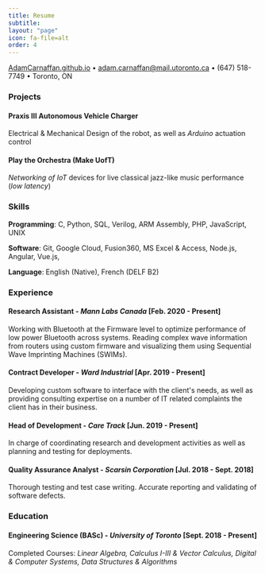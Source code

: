```yaml
---
title: Resume
subtitle: 
layout: "page"
icon: fa-file=alt
order: 4
---
```


[AdamCarnaffan.github.io](http://adamcarnaffan.github.io)    •    [adam.carnaffan@mail.utoronto.ca](mailto:adam.carnaffan@mail.utoronto.ca)    •    (647) 518-7749    •    Toronto, ON

### Projects

#### Praxis III Autonomous Vehicle Charger

Electrical & Mechanical Design of the robot, as well as *Arduino* actuation control

#### Play the Orchestra (Make UofT)

*Networking of IoT* devices for live classical jazz-like music performance (*low latency*)

### Skills

**Programming**: C, Python, SQL, Verilog, ARM Assembly, PHP, JavaScript, UNIX

**Software**: Git, Google Cloud, Fusion360, MS Excel & Access, Node.js, Angular, Vue.js, 

**Language**: English (Native), French (DELF B2)

### Experience

#### Research Assistant - *Mann Labs Canada* [Feb. 2020 - Present]

Working with Bluetooth at the Firmware level to optimize performance of low power Bluetooth across systems. Reading complex wave information from routers using custom firmware and visualizing them using Sequential Wave Imprinting Machines (SWIMs).

#### Contract Developer - *Ward Industrial* [Apr. 2019 - Present]

Developing custom software to interface with the client's needs, as well as providing consulting expertise on a number of IT related complaints the client has in their business.

#### Head of Development - *Care Track* [Jun. 2019 - Present]

In charge of coordinating research and development activities as well as planning and testing for deployments.

#### Quality Assurance Analyst - *Scarsin Corporation* [Jul. 2018 - Sept. 2018]

Thorough testing and test case writing. Accurate reporting and validating of software defects.

### Education

#### Engineering Science (BASc) - *University of Toronto* [Sept. 2018 - Present]

Completed Courses: *Linear Algebra, Calculus I-III & Vector Calculus, Digital & Computer Systems, Data Structures & Algorithms*